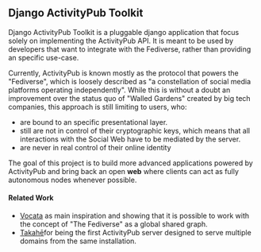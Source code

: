 ## Django ActivityPub Toolkit

Django ActivityPub Toolkit is a pluggable django application that
focus solely on implementing the ActivityPub API. It is meant to be
used by developers that want to integrate with the Fediverse, rather
than providing an specific use-case.

Currently, ActivityPub is known mostly as the protocol that powers the
"Fediverse", which is loosely described as "a constellation of social
media platforms operating independently". While this is without a
doubt an improvement over the status quo of "Walled Gardens" created
by big tech companies, this approach is still limiting to users, who:

 - are bound to an specific presentational layer.
 - still are not in control of their cryptographic keys, which means
that all interactions with the Social Web have to be mediated by the
server.
 - are never in real control of their online identity

The goal of this project is to build more advanced applications
powered by ActivityPub and bring back an open **web** where clients
can act as fully autonomous nodes whenever possible.

#### Related Work

 - [Vocata](https://codeberg.org/Vocata/vocata) as main inspiration
   and showing that it is possible to work with the concept of "The
   Fediverse" as a global shared graph.
 - [Takahē](https://jointakahe.org/)for being the first ActivityPub
   server designed to serve multiple domains from the same
   installation.
